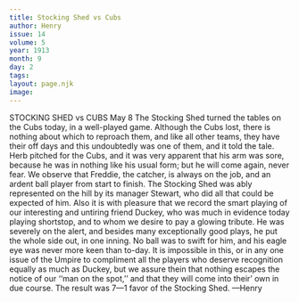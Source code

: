 ```yaml
---
title: Stocking Shed vs Cubs
author: Henry
issue: 14
volume: 5
year: 1913
month: 9
day: 2
tags:
layout: page.njk
image:
---
```

STOCKING SHED vs CUBS    May 8    The Stocking Shed turned the tables on the Cubs today, in a well-played game. Although the Cubs lost, there is nothing about which to reproach them, and like all other teams, they have their off days and this undoubtedly was one of them, and it told the tale. Herb pitched for the Cubs, and it was very apparent that his arm was sore, because he was in nothing like his usual form; but he will come again, never fear. We observe that Freddie, the catcher, is always on the job, and an ardent ball player from start to finish. The Stocking Shed was ably represented on the hill by its manager Stewart, who did all that could be expected of him. Also it is with pleasure that we record the smart playing of our interesting and untiring friend Duckey, who was much in evidence today playing shortstop, and to whom we desire to pay a glowing tribute. He was severely on the alert, and besides many exceptionally good plays, he put the whole side out, in one inning. No ball was to swift for him, and his eagle eye was never more keen than to-day. It is impossible in this, or in any one issue of the Umpire to compliment all the players who deserve recognition equally as much as Duckey, but we assure thein that nothing escapes the notice of our ‘‘man on the spot,’’ and that they will come into their’ own in due course. The result was 7—1 favor of the Stocking Shed. —Henry 




